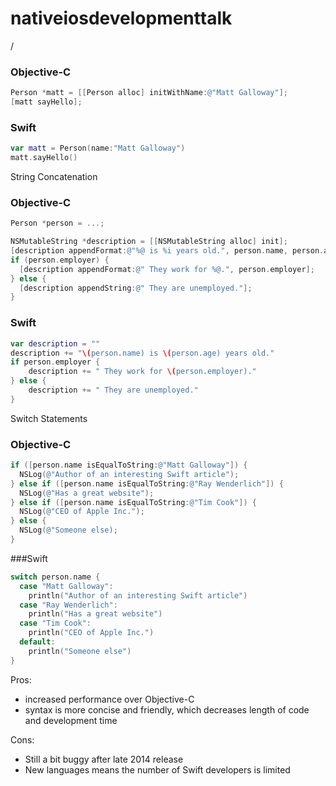 # nativeiosdevelopmenttalk

/

### Objective-C
``` Objective-C
Person *matt = [[Person alloc] initWithName:@"Matt Galloway"];
[matt sayHello];
```

### Swift
``` Swift
var matt = Person(name:"Matt Galloway")
matt.sayHello()
```


String Concatenation


### Objective-C

``` Objective-C
Person *person = ...;

NSMutableString *description = [[NSMutableString alloc] init];
[description appendFormat:@"%@ is %i years old.", person.name, person.age];
if (person.employer) {
  [description appendFormat:@" They work for %@.", person.employer];
} else {
  [description appendString:@" They are unemployed."];
}
```

### Swift
``` Swift
var description = ""
description += "\(person.name) is \(person.age) years old."
if person.employer {
    description += " They work for \(person.employer)."
} else {
    description += " They are unemployed."
}
```





Switch Statements

### Objective-C

``` Objective-C
if ([person.name isEqualToString:@"Matt Galloway"]) {
  NSLog(@"Author of an interesting Swift article");
} else if ([person.name isEqualToString:@"Ray Wenderlich"]) {
  NSLog(@"Has a great website");
} else if ([person.name isEqualToString:@"Tim Cook"]) {
  NSLog(@"CEO of Apple Inc.");
} else {
  NSLog(@"Someone else);
}
```

###Swift

``` Swift
switch person.name {
  case "Matt Galloway":
    println("Author of an interesting Swift article")
  case "Ray Wenderlich":
    println("Has a great website")
  case "Tim Cook":
    println("CEO of Apple Inc.")
  default:
    println("Someone else")
}
```

Pros:
- increased performance over Objective-C
- syntax is more concise and friendly, which decreases length of code and development time

Cons:
- Still a bit buggy after late 2014 release
- New languages means the number of Swift developers is limited
